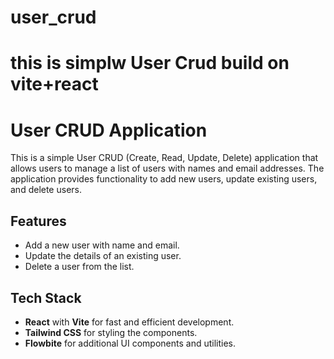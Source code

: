 
# user_crud
this is simplw User Crud build on vite+react 
=======
# User CRUD Application

This is a simple User CRUD (Create, Read, Update, Delete) application that allows users to manage a list of users with names and email addresses. The application provides functionality to add new users, update existing users, and delete users.

## Features

- Add a new user with name and email.
- Update the details of an existing user.
- Delete a user from the list.

## Tech Stack

- **React** with **Vite** for fast and efficient development.
- **Tailwind CSS** for styling the components.
- **Flowbite** for additional UI components and utilities.



